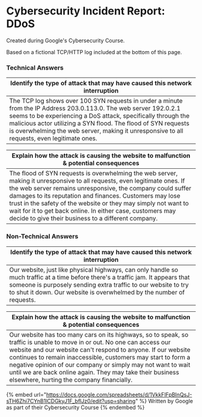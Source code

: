 # Cybersecurity Incident Report: DDoS

Created during Google's Cybersecurity Course.

Based on a fictional TCP/HTTP log included at the bottom of this page. 

### Technical Answers

| Identify the type of attack that may have caused this  network interruption                                                                                                                                                                                                                                                                        |
| -------------------------------------------------------------------------------------------------------------------------------------------------------------------------------------------------------------------------------------------------------------------------------------------------------------------------------------------------- |
| The TCP log shows over 100 SYN requests in under a minute from the IP Address 203.0.113.0. The web server 192.0.2.1 seems to be experiencing a DoS attack, specifically through the malicious actor utilizing a SYN flood. The flood of SYN requests is overwhelming the web server, making it unresponsive to all requests, even legitimate ones. |

| Explain how the attack is causing the website to malfunction & potential consequences                                                                                                                                                                                                                                                                                                                                                     |
| ----------------------------------------------------------------------------------------------------------------------------------------------------------------------------------------------------------------------------------------------------------------------------------------------------------------------------------------------------------------------------------------------------------------------------------------- |
| The flood of SYN requests is overwhelming the web server, making it unresponsive to all requests, even legitimate ones. If the web server remains unresponsive, the company could suffer damages to its reputation and finances. Customers may lose trust in the safety of the website or they may simply not want to wait for it to get back online. In either case, customers may decide to give their business to a different company. |

### Non-Technical Answers

| Identify the type of attack that may have caused this  network interruption                                                                                                                                                                                               |
| ------------------------------------------------------------------------------------------------------------------------------------------------------------------------------------------------------------------------------------------------------------------------- |
| Our website, just like physical highways, can only handle so much traffic at a time before there's a traffic jam. It appears that someone is purposely sending extra traffic to our website to try to shut it down. Our website is overwhelmed by the number of requests. |

| Explain how the attack is causing the website to malfunction & potential consequences                                                                                                                                                                                                                                                                                                                                             |
| --------------------------------------------------------------------------------------------------------------------------------------------------------------------------------------------------------------------------------------------------------------------------------------------------------------------------------------------------------------------------------------------------------------------------------- |
| Our website has too many cars on its highways, so to speak, so traffic is unable to move in or out. No one can access our website and our website can't respond to anyone. If our website continues to remain inaccessible, customers may start to form a negative opinion of our company or simply may not want to wait until we are back online again. They may take their business elsewhere, hurting the company financially. |

{% embed url="https://docs.google.com/spreadsheets/d/1VkkFlFpBInQsJ-sTH6Zhi7CYnB1lCDGkyJ1F_bflJz0/edit?usp=sharing" %}
Written by Google as part of their Cybersecurity Course
{% endembed %}
